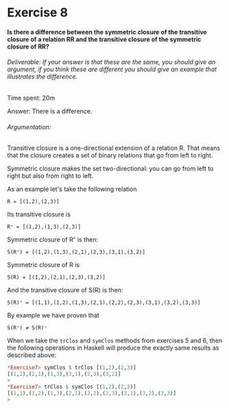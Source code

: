 # Exercise 8

#### Is there a difference between the symmetric closure of the transitive closure of a relation RR and the transitive closure of the symmetric closure of RR?

###### Deliverable: If your answer is that these are the same, you should give an argument, if you think these are different you should give an example that illustrates the difference.

Time spent: 20m

Answer: There is a difference.

###### Argumentation:

Transitive closure is a one-directional extension of a relation R. That means that the closure creates a set of binary relations that go from left to right.

Symmetric closure makes the set two-directional: you can go from left to right but also from right to left.

As an example let's take the following relation

```
R = [(1,2),(2,3)]
```

Its transitive closure is

```
R⁺ = [(1,2),(1,3),(2,3)]
```

Symmetric closure of R⁺ is then:

```
S(R⁺) = [(1,2),(1,3),(2,1),(2,3),(3,1),(3,2)]
```

Symmetric closure of R is

```
S(R) = [(1,2),(2,1),(2,3),(3,2)]
```

And the transitive closure of S(R) is then:

```
S(R)⁺ = [(1,1),(1,2),(1,3),(2,1),(2,2),(2,3),(3,1),(3,2),(3,3)]
```

By example we have proven that

```
S(R⁺) ≠ S(R)⁺
```

When we take the `trClos` and `symClos` methods from exercises 5 and 6, then the following operations in Haskell will produce the exactly same results as described above:

```haskell
*Exercise7> symClos $ trClos [(1,2),(2,3)]
[(1,2),(2,1),(1,3),(3,1),(2,3),(3,2)]
>
*Exercise7> trClos $ symClos [(1,2),(2,3)]
[(1,1),(1,2),(1,3),(2,1),(2,2),(2,3),(3,1),(3,2),(3,3)]
>
```
